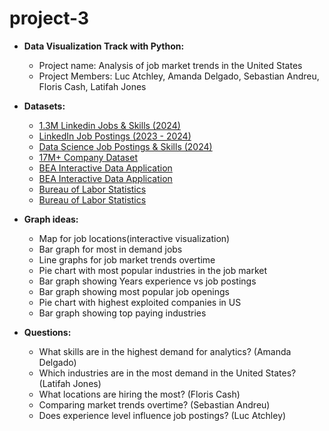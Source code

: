 # project-3

- **Data Visualization Track with Python:**
  - Project name: Analysis of job market trends in the United States
  - Project Members: Luc Atchley, Amanda Delgado, Sebastian Andreu, Floris Cash, Latifah Jones

- **Datasets:**
  - [1.3M Linkedin Jobs & Skills (2024)](https://www.kaggle.com/datasets/asaniczka/1-3m-linkedin-jobs-and-skills-2024?resource=download&select=linkedin_job_postings.csv)
  - [LinkedIn Job Postings (2023 - 2024)](https://www.kaggle.com/datasets/arshkon/linkedin-job-postings)
  - [Data Science Job Postings & Skills (2024)](https://www.kaggle.com/datasets/asaniczka/data-science-job-postings-and-skills?select=job_postings.csv)
  - [17M+ Company Dataset](https://www.kaggle.com/datasets/mfrye0/bigpicture-company-dataset)
  - [BEA Interactive Data Application](https://apps.bea.gov/iTable/?reqid=19&step=2&isuri=1&1921=survey&_gl=1*txxocr*_ga*MTM5OTc3ODg0Ny4xNzMwNDIyMDU2*_ga_J4698JNNFT*MTczMDQyMjA1Ni4xLjEuMTczMDQyMjA2My41My4wLjA.#eyJhcHBpZCI6MTksInN0ZXBzIjpbMSwyLDNdLCJkYXRhIjpbWyJDYXRlZ29yaWVzIiwiU3VydmV5Il0sWyJOSVBBX1RhYmxlX0xpc3QiLCIxNzkiXV19)
  - [BEA Interactive Data Application](https://apps.bea.gov/iTable/?reqid=19&step=2&isuri=1&1921=survey&_gl=1*txxocr*_ga*MTM5OTc3ODg0Ny4xNzMwNDIyMDU2*_ga_J4698JNNFT*MTczMDQyMjA1Ni4xLjEuMTczMDQyMjA2My41My4wLjA.#eyJhcHBpZCI6MTksInN0ZXBzIjpbMSwyLDNdLCJkYXRhIjpbWyJDYXRlZ29yaWVzIiwiU3VydmV5Il0sWyJOSVBBX1RhYmxlX0xpc3QiLCIyMDEiXV19)
  - [Bureau of Labor Statistics](https://data.bls.gov/projections/nationalMatrix?queryParams=00-0000&ioType=o)
  - [Bureau of Labor Statistics](https://www.bls.gov/charts/state-employment-and-unemployment/industry-employment-by-state.htm)
    


- **Graph ideas:** 
  - Map for job locations(interactive visualization)
  - Bar graph for most in demand jobs
  - Line graphs for job market trends overtime
  - Pie chart with most popular industries in the job market
  - Bar graph showing Years experience vs job postings
  - Bar graph showing most popular job openings
  - Pie chart with highest exploited companies in US
  - Bar graph showing top paying industries

- **Questions:**
  - What skills are in the highest demand for analytics? (Amanda Delgado)
  - Which industries are in the most demand in the United States? (Latifah Jones)
  - What locations are hiring the most? (Floris Cash)
  - Comparing market trends overtime? (Sebastian Andreu)
  - Does experience level influence job postings? (Luc Atchley)



